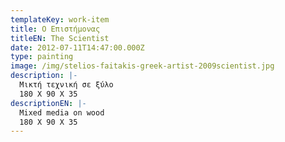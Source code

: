 ```yaml
---
templateKey: work-item
title: Ο Επιστήμονας
titleEN: The Scientist
date: 2012-07-11T14:47:00.000Z
type: painting
image: /img/stelios-faitakis-greek-artist-2009scientist.jpg
description: |-
  Μικτή τεχνική σε ξύλο
  180 X 90 X 35
descriptionEN: |-
  Mixed media on wood
  180 X 90 X 35
---
```

